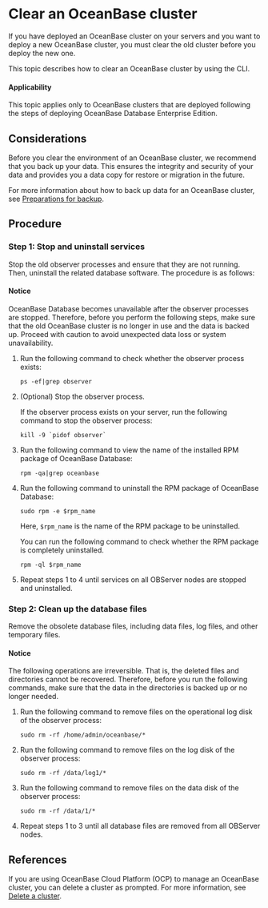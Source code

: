 # Clear an OceanBase cluster

If you have deployed an OceanBase cluster on your servers and you want to deploy a new OceanBase cluster, you must clear the old cluster before you deploy the new one. 

This topic describes how to clear an OceanBase cluster by using the CLI. 

  <main id="notice" >
    <h4>Applicability</h4>
    <p>This topic applies only to OceanBase clusters that are deployed following the steps of deploying OceanBase Database Enterprise Edition. </p>
  </main>

## Considerations

Before you clear the environment of an OceanBase cluster, we recommend that you back up your data. This ensures the integrity and security of your data and provides you a data copy for restore or migration in the future. 

For more information about how to back up data for an OceanBase cluster, see [Preparations for backup](../600.manage/600.backup-and-recovery/400.data-backup/100.preparation-before-data-backup.md). 

## Procedure

### Step 1: Stop and uninstall services

Stop the old observer processes and ensure that they are not running. Then, uninstall the related database software. The procedure is as follows:

<main id="notice" type='notice'>
  <h4>Notice</h4>
  <p>OceanBase Database becomes unavailable after the observer processes are stopped. Therefore, before you perform the following steps, make sure that the old OceanBase cluster is no longer in use and the data is backed up. Proceed with caution to avoid unexpected data loss or system unavailability. </p>
</main>

1. Run the following command to check whether the observer process exists: 

   ```shell
   ps -ef|grep observer
   ```

2. (Optional) Stop the observer process. 

   If the observer process exists on your server, run the following command to stop the observer process:

   ```shell
   kill -9 `pidof observer`
   ```

3. Run the following command to view the name of the installed RPM package of OceanBase Database: 

   ```shell
   rpm -qa|grep oceanbase
   ```

4. Run the following command to uninstall the RPM package of OceanBase Database: 

   ```shell
   sudo rpm -e $rpm_name
   ```

   Here, `$rpm_name` is the name of the RPM package to be uninstalled. 

   You can run the following command to check whether the RPM package is completely uninstalled. 

   ```shell
   rpm -ql $rpm_name
   ```

5. Repeat steps 1 to 4 until services on all OBServer nodes are stopped and uninstalled. 

### Step 2: Clean up the database files

Remove the obsolete database files, including data files, log files, and other temporary files. 

<main id="notice" type='notice'>
  <h4>Notice</h4>
  <p>The following operations are irreversible. That is, the deleted files and directories cannot be recovered. Therefore, before you run the following commands, make sure that the data in the directories is backed up or no longer needed. </p>
</main>

1. Run the following command to remove files on the operational log disk of the observer process: 

   ```shell
   sudo rm -rf /home/admin/oceanbase/*
   ```

2. Run the following command to remove files on the log disk of the observer process: 

   ```shell
   sudo rm -rf /data/log1/*
   ```

3. Run the following command to remove files on the data disk of the observer process: 

   ```shell
   sudo rm -rf /data/1/*
   ```

4. Repeat steps 1 to 3 until all database files are removed from all OBServer nodes. 

## References

If you are using OceanBase Cloud Platform (OCP) to manage an OceanBase cluster, you can delete a cluster as prompted. For more information, see [Delete a cluster](https://en.oceanbase.com/docs/enterprise-oceanbase-ocp-en-10000000000838913). 
